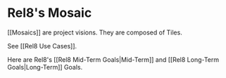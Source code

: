 # Rel8's Mosaic

[[Mosaics]] are project visions. They are composed of Tiles.

See [[Rel8 Use Cases]]. 

Here are Rel8's [[Rel8 Mid-Term Goals|Mid-Term]] and [[Rel8 Long-Term Goals|Long-Term]] Goals. 

